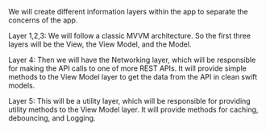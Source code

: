 We will create different information layers within the app to separate the concerns of the app. 

Layer 1,2,3: We will follow a classic MVVM architecture. So the first three layers will be the View, the View Model, and the Model. 

Layer 4: Then we will have the Networking layer, which will be responsible for making the API calls to one of more REST APIs. It will provide simple methods to the View Model layer to get the data from the API in clean swift models.

Layer 5: This will be a utility layer, which will be responsible for providing utility methods to the View Model layer. It will provide methods for caching, debouncing, and Logging.
